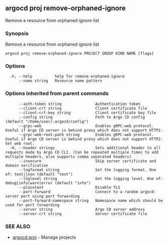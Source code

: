 ## argocd proj remove-orphaned-ignore

Remove a resource from orphaned ignore list

### Synopsis

Remove a resource from orphaned ignore list

```
argocd proj remove-orphaned-ignore PROJECT GROUP KIND NAME [flags]
```

### Options

```
  -h, --help          help for remove-orphaned-ignore
      --name string   Resource name pattern
```

### Options inherited from parent commands

```
      --auth-token string               Authentication token
      --client-crt string               Client certificate file
      --client-crt-key string           Client certificate key file
      --config string                   Path to Argo CD config (default "/home/user/.argocd/config")
      --grpc-web                        Enables gRPC-web protocol. Useful if Argo CD server is behind proxy which does not support HTTP2.
      --grpc-web-root-path string       Enables gRPC-web protocol. Useful if Argo CD server is behind proxy which does not support HTTP2. Set web root.
  -H, --header strings                  Sets additional header to all requests made by Argo CD CLI. (Can be repeated multiple times to add multiple headers, also supports comma separated headers)
      --insecure                        Skip server certificate and domain verification
      --logformat string                Set the logging format. One of: text|json (default "text")
      --loglevel string                 Set the logging level. One of: debug|info|warn|error (default "info")
      --plaintext                       Disable TLS
      --port-forward                    Connect to a random argocd-server port using port forwarding
      --port-forward-namespace string   Namespace name which should be used for port forwarding
      --server string                   Argo CD server address
      --server-crt string               Server certificate file
```

### SEE ALSO

* [argocd proj](argocd_proj.md)	 - Manage projects

